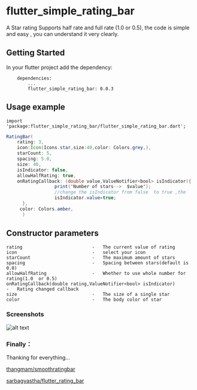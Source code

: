 # flutter_simple_rating_bar
A Star rating Supports half rate and full rate (1.0 or 0.5),
the code is simple and easy , you can understand it very clearly.

## Getting Started

In your flutter project add the dependency:
```
    dependencies:
        ...
        flutter_simple_rating_bar: 0.0.3
```

## Usage example
``` 
import 'package:flutter_simple_rating_bar/flutter_simple_rating_bar.dart';

``` 

```java 
RatingBar(
    rating: 3,
    icon:Icon(Icons.star,size:40,color: Colors.grey,),
    starCount: 5,
    spacing: 5.0,
    size: 40,
    isIndicator: false,
    allowHalfRating: true,
    onRatingCallback: (double value,ValueNotifier<bool> isIndicator){
                  print('Number of stars-->  $value');
                  //change the isIndicator from false  to true ,the       RatingBar cannot support touch event;
                  isIndicator.value=true;
      },
     color: Colors.amber,
      )
```

## Constructor parameters
``` 
rating                          -   The current value of rating
icon                            -   select your icon  
starCount                       -   The maximum amount of stars
spacing                         -   Spacing between stars(default is 0.0)
allowHalfRating                 -   Whether to use whole number for rating(1.0  or 0.5)
onRatingCallback(double rating,ValueNotifier<bool> isIndicator) 
-   Rating changed callback
size                            -   The size of a single star
color                           -   The body color of star
```

### Screenshots
![alt text](https://github.com/docwei2050/flutter_simple_rating_bar/blob/master/screenshot/screen.png "support touch")

### Finally：
Thanking for everything... 

[thangmam/smoothratingbar](https://github.com/thangmam/smoothratingbar)

[sarbagyastha/flutter_rating_bar](https://github.com/sarbagyastha/flutter_rating_bar)